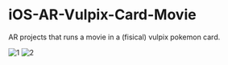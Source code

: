 # iOS-AR-Vulpix-Card-Movie
AR projects that runs a movie in a (fisical) vulpix pokemon card.

![1](https://user-images.githubusercontent.com/13722768/185431930-a1d4936e-a223-4f79-a2dc-19591ad17cb0.png)
![2](https://user-images.githubusercontent.com/13722768/185431936-4bdcc26f-a583-45d9-90d0-7bd8c4a59187.png)
